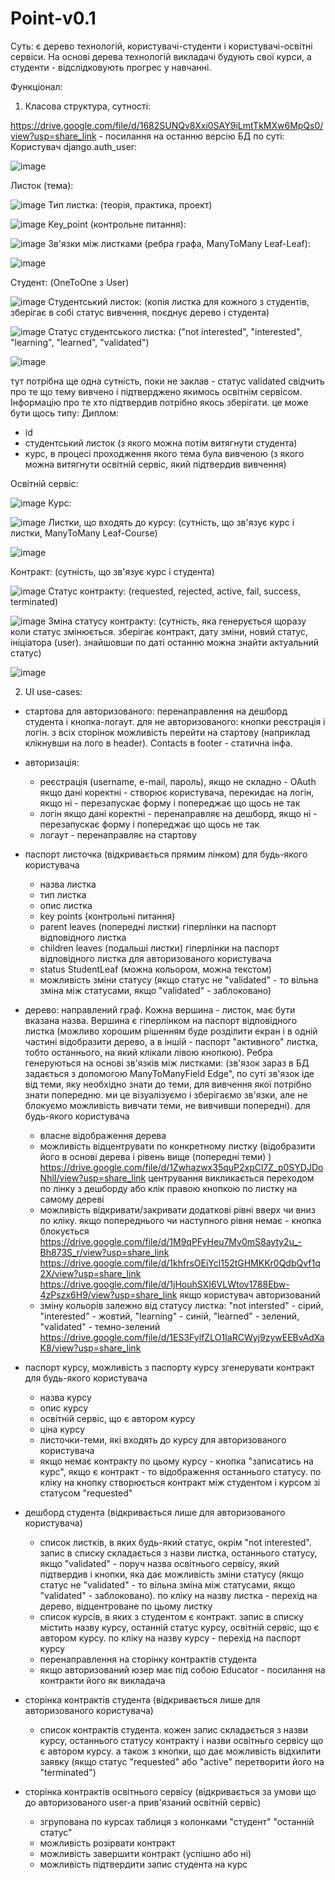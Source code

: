 # Point-v0.1

Суть: є дерево технологій, користувачі-студенти і користувачі-освітні сервіси. На основі дерева технологій викладачі будують свої курси,
а студенти - відслідковують прогрес у навчанні.


Функціонал:

1. Класова структура, сутності:

https://drive.google.com/file/d/1682SUNQv8Xxi0SAY9iLmtTkMXw6MpQs0/view?usp=share_link - посилання на останню версію БД
по суті:
Користувач django.auth_user:

![image](https://user-images.githubusercontent.com/126251095/230977584-2dafdb4d-5a48-4ee8-91e9-c88d07259ccf.png)

Листок (тема):

![image](https://user-images.githubusercontent.com/126251095/230978616-ab01848c-67f1-455c-8cd4-a0415bb0a24c.png)
Тип листка: (теорія, практика, проект)

![image](https://user-images.githubusercontent.com/126251095/230978834-1dd29a8d-a103-4581-bda5-f9d79dc2c9ad.png)
Key_point (контрольне питання):

![image](https://user-images.githubusercontent.com/126251095/230978697-b5116165-5cf2-481d-ab9f-429abc9ab860.png)
Зв'язки між листками (ребра графа, ManyToMany Leaf-Leaf):

![image](https://user-images.githubusercontent.com/126251095/230979086-b6d21682-dceb-4866-bb0d-89e2ac466c28.png)

Студент: (OneToOne з User)

![image](https://user-images.githubusercontent.com/126251095/230978342-bfa017aa-76dc-4198-a409-e4b2015b87f3.png)
Студентський листок: (копія листка для кожного з студентів, зберігає в собі статус вивчення, поєднує дерево і студента)

![image](https://user-images.githubusercontent.com/126251095/230979556-eb54db95-5560-448d-93e1-9b61956442c7.png)
Статус студентського листка: ("not interested", "interested", "learning", "learned", "validated") 

![image](https://user-images.githubusercontent.com/126251095/230979632-8749930b-4d3a-4621-bd43-c922c69c2d70.png)

тут потрібна ще одна сутність, поки не заклав - статус validated свідчить про те що тему вивчено і підтверджено якимось освітнім сервісом. Інформацію про те хто підтвердив потрібно якось зберігати. це може бути щось типу:
Диплом:
- id
- студентський листок (з якого можна потім витягнути студента)
- курс, в процесі проходження якого тема була вивченою (з якого можна витягнути освітній сервіс, який підтвердив вивчення)

Освітній сервіс:

![image](https://user-images.githubusercontent.com/126251095/230980540-adf2a617-1519-43bd-bde3-d5bd08e2e9ea.png)
Курс:

![image](https://user-images.githubusercontent.com/126251095/230980630-03ad2088-2c0d-464b-b65e-c05ecabc4e4c.png)
Листки, що входять до курсу: (сутність, що зв'язує курс і листки, ManyToMany Leaf-Course)

![image](https://user-images.githubusercontent.com/126251095/230980707-0566e462-766d-49ed-88f9-6da53d83f65f.png)

Контракт: (сутність, що зв'язує курс і студента)

![image](https://user-images.githubusercontent.com/126251095/230981109-865bfa43-9fd1-41cd-a06a-07d70110c470.png)
Статус контракту: (requested, rejected, active, fail, success, terminated)

![image](https://user-images.githubusercontent.com/126251095/230981334-f70bf94e-d7df-48d7-a31f-823ef71db5b8.png)
Зміна статусу контракту: (сутність, яка генерується щоразу коли статус змінюється. зберігає контракт, дату зміни, новий статус, ініціатора (user). знайшовши по даті останню можна знайти актуальний статус)

![image](https://user-images.githubusercontent.com/126251095/230981437-5d55376d-8f48-4883-bc88-92d97501cbde.png)

2. UI use-cases:
- стартова для авторизованого: перенаправлення на дешборд студента і кнопка-логаут. для не авторизованого: кнопки реєстрація і логін. з всіх сторінок можливість перейти на стартову (наприклад клікнувши на лого в header). Contacts в footer - статична інфа. 
- авторизація:
	- реєстрація (username, e-mail, пароль), якщо не складно - OAuth
	якщо дані коректні - створює користувача, перекидає на логін, якщо ні - перезапускає форму і попереджає що щось не так
	- логін
	якщо дані коректні - перенаправляє на дешборд, якщо ні - перезапускає форму і попереджає що щось не так
	- логаут - перенаправляє на стартову
- паспорт листочка (відкривається прямим лінком)
	для будь-якого користувача
	- назва листка
	- тип листка
	- опис листка
	- key points (контрольні питання)
	- parent leaves (попередні листки) гіперлінки на паспорт відповідного листка
	- children leaves (подальші листки) гіперлінки на паспорт відповідного листка
	для авторизованого користувача
	- status StudentLeaf (можна кольором, можна текстом)
	- можливість зміни статусу (якщо статус не "validated" - то вільна зміна між статусами, якщо "validated" - заблоковано)

- дерево: направлений граф. Кожна вершина - листок, має бути вказана назва. Вершина є гіперлінком на паспорт відповідного листка (можливо хорошим рішенням буде розділити екран і в одній частині відобразити дерево, а в іншій - паспорт "активного" листка, тобто останнього, на який клікали лівою кнопкою).
Ребра генеруються на основі зв'язків між листками: (зв'язок зараз в БД задається з допомогою ManyToManyField Edge", по суті зв'язок іде від теми, яку необхідно знати до теми, для вивчення якої потрібно знати попередню. ми це візуалізуємо і зберігаємо зв'язки, але не блокуємо можливість вивчати теми, не вивчивши попередні). 
	для будь-якого користувача
	- власне відображення дерева
	- можливість відцентрувати по конкретному листку (відобразити його в основі дерева і рівень вище (попередні теми) ) 	https://drive.google.com/file/d/1Zwhazwx35quP2xpCl7Z_p0SYDJDoNhlI/view?usp=share_link  центрування викликається переходом по лінку з дешборду або клік правою кнопкою по листку на самому дереві
	- можливість відкривати/закривати додаткові рівні вверх чи вниз по кліку. якщо попереднього чи наступного рівня немає - кнопка блокується
https://drive.google.com/file/d/1M9qPFyHeu7Mv0mS8ayty2u_-Bh873S_r/view?usp=share_link
https://drive.google.com/file/d/1khfrsOEiYcl152tGHMKKr0QdbQvf1q2X/view?usp=share_link
https://drive.google.com/file/d/1jHouhSXI6VLWtov1788Ebw-4zPszx6H9/view?usp=share_link
	якщо користувач авторизований
	- зміну кольорів залежно від статусу листка: "not intersted" - сірий, "interested" - жовтий, "learning" - синій, "learned" - зелений, "validated" - темно-зелений 
https://drive.google.com/file/d/1ES3FylfZLO1IaRCWyj9zywEEBvAdXaK8/view?usp=share_link

- паспорт курсу, можливість з паспорту курсу згенерувати контракт
	для будь-якого користувача
	- назва курсу
	- опис курсу
	- освітній сервіс, що є автором курсу
	- ціна курсу
	- листочки-теми, які входять до курсу
	для авторизованого користувача
	- якщо немає контракту по цьому курсу - кнопка "записатись на курс", якщо є контракт - то відображення останнього статусу. по кліку на кнопку створюється контракт між студентом і курсом зі статусом "requested"

- дешборд студента (відкривається лише для авторизованого користувача)
	- список листків, в яких будь-який статус, окрім "not interested". запис в списку складається з назви листка, останнього статусу, якщо "validated" - поруч 		назва 	  освітнього сервісу, який підтвердив і кнопки, яка дає можливість зміни статусу (якщо статус не "validated" - то вільна зміна між статусами, якщо 		"validated" 		- заблоковано). по кліку на назву листка - перехід на дерево, відцентроване по цьому листку
	- список курсів, в яких з студентом є контракт. запис в списку містить назву курсу, останній статус курсу, освітній сервіс, що є автором курсу. по кліку на 		назву курсу - перехід на паспорт курсу
	- перенаправлення на сторінку контрактів студента
	- якщо авторизований юзер має під собою Educator - посилання на контракти його як викладача
	
- сторінка контрактів студента (відкривається лише для авторизованого користувача)
	- список контрактів студента. кожен запис складається з назви курсу, останнього статусу контракту і назви освітньго сервісу що є автором курсу. а також з 	  кнопки, що дає можливість відхилити заявку (якщо статус "requested" або "active" перетворити його на "terminated")
	
- сторінка контрактів освітнього сервісу (відкривається за умови що до авторизованого user-а прив'язаний освітній сервіс)
	- згрупована по курсах таблиця з колонками "студент" "останній статус"
	- можливість розірвати контракт
	- можливість завершити контракт (успішно або ні)
	- можливість підтвердити запис студента на курс

